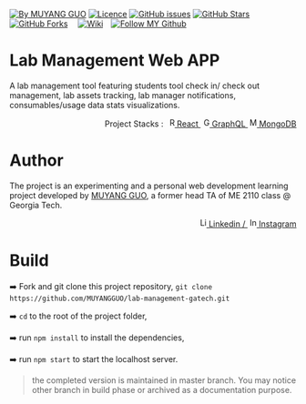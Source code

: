 [![By MUYANG GUO](https://img.shields.io/badge/by-muyangguo-blue.svg)](https://github.com/MUYANGGUO) [![Licence](https://img.shields.io/badge/license-GPL--3.0-blue.svg)](https://github.com/MUYANGGUO/lab-management-gatech/blob/master/LICENSE) [![GitHub issues](https://img.shields.io/github/issues/MUYANGGUO/lab-management-gatech.svg)](https://github.com/MUYANGGUO/lab-management-gatech/issues/) [![GitHub Stars](https://img.shields.io/github/stars/MUYANGGUO/lab-management-gatech.svg?style=social&label=Star)](https://github.com/MUYANGGUO/lab-management-gatech)[![GitHub Forks](https://img.shields.io/github/forks/MUYANGGUO/lab-management-gatech.svg?style=social&label=Fork)](https://github.com/MUYANGGUO/lab-management-gatech)
&emsp;[![Wiki](https://img.shields.io/badge/See--Wiki--Pages-grey?style=for-the-badge&logo=Github)](https://github.com/MUYANGGUO/lab-management-gatech/wiki)&emsp;[![Follow MY Github](https://img.shields.io/badge/Follow--My--Github-purple?style=for-the-badge&logo=Github)](https://github.com/MUYANGGUO)
# Lab Management Web APP
A lab management tool featuring students tool check in/ check out management, lab assets tracking, lab manager notifications, consumables/usage data stats visualizations.<br/>

<p align="right">
  Project Stacks :
<a href="https://reactjs.org/">
<img src="https://simpleicons.org/icons/react.svg" alt="REACT" width=16 height=16 > React
</a> 
<a href="https://graphql.org/">
<img src="https://simpleicons.org/icons/graphql.svg" alt="GRAPHQL" width=16 height=16 > GraphQL
</a> 
<a href="https://mongodb.com">
<img src="https://simpleicons.org/icons/mongodb.svg" alt="MongoDB" width=16 height=16 > MongoDB
</a> 
</p>

# Author
The project is an experimenting and a personal web development learning project developed by [MUYANG GUO](https://www.linkedin.com/in/muyang-guo-445a3465/), a former head TA of ME 2110 class @ Georgia Tech. <br/>
<p align="right">
<a href="https://www.linkedin.com/in/muyang-guo-445a3465/">
<img src="https://simpleicons.org/icons/linkedin.svg" alt="Linkedin" width=16 height=16 > Linkedin /
</a> 
<a href="https://www.instagram.com/muyang_guo/">
<img src="https://simpleicons.org/icons/instagram.svg" alt="Instagram" width=16 height=16 > Instagram
</a> 



# Build

:arrow_right: Fork and git clone this project repository, `git clone https://github.com/MUYANGGUO/lab-management-gatech.git`

:arrow_right: `cd` to the root of the project folder,

:arrow_right: run `npm install` to install the dependencies,

:arrow_right: run `npm start` to start the localhost server.

> the completed version is maintained in master branch. You may notice other branch in build phase or archived as a documentation purpose.




